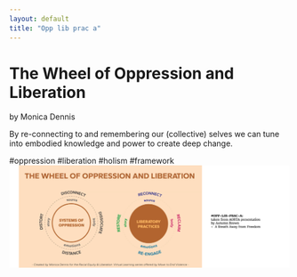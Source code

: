 ```yaml
---
layout: default
title: "Opp lib prac a"
---
```


# The Wheel of Oppression and Liberation
by Monica Dennis 

By re-connecting to and remembering our (collective) selves we can tune into embodied knowledge and power to create deep change.


#oppression #liberation #holism #framework
![](media/MMSHealthAutopoiesis-merge-03.png)